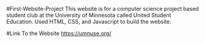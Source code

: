 #First-Website-Project
This website is for a computer science project based student club at the University of Minnesota called United Student Education. Used HTML, CSS, and Javascript to build the website.

#Link To the Website
https://umnuse.org/